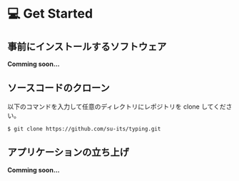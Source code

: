 # 💻 Get Started

## 事前にインストールするソフトウェア

**Comming soon...**

## ソースコードのクローン

以下のコマンドを入力して任意のディレクトリにレポジトリを clone してください。

```
$ git clone https://github.com/su-its/typing.git
```

## アプリケーションの立ち上げ

**Comming soon...**
